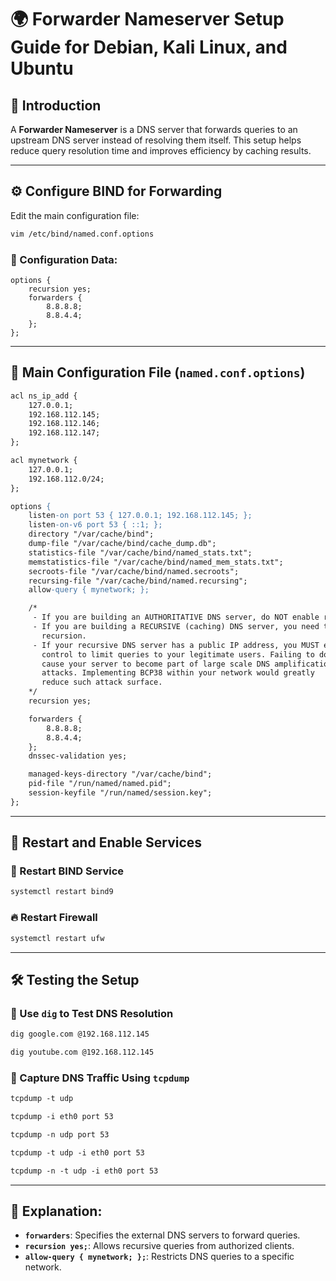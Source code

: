 
# **🌍 Forwarder Nameserver Setup Guide for Debian, Kali Linux, and Ubuntu**  

## **📌 Introduction**  
A **Forwarder Nameserver** is a DNS server that forwards queries to an upstream DNS server instead of resolving them itself. This setup helps reduce query resolution time and improves efficiency by caching results.  

---

## **⚙️ Configure BIND for Forwarding**  
Edit the main configuration file:  
```apache
vim /etc/bind/named.conf.options
```

### **🔧 Configuration Data:**  
```
options {
    recursion yes;
    forwarders {
        8.8.8.8;
        8.8.4.4;
    };
};
```

---

## **📜 Main Configuration File (`named.conf.options`)**  
```apache
acl ns_ip_add {
    127.0.0.1;
    192.168.112.145;
    192.168.112.146;
    192.168.112.147;
};

acl mynetwork {
    127.0.0.1;
    192.168.112.0/24;
};

options {
    listen-on port 53 { 127.0.0.1; 192.168.112.145; };
    listen-on-v6 port 53 { ::1; };
    directory "/var/cache/bind";
    dump-file "/var/cache/bind/cache_dump.db";
    statistics-file "/var/cache/bind/named_stats.txt";
    memstatistics-file "/var/cache/bind/named_mem_stats.txt";
    secroots-file "/var/cache/bind/named.secroots";
    recursing-file "/var/cache/bind/named.recursing";
    allow-query { mynetwork; };

    /*
     - If you are building an AUTHORITATIVE DNS server, do NOT enable recursion.
     - If you are building a RECURSIVE (caching) DNS server, you need to enable
       recursion.
     - If your recursive DNS server has a public IP address, you MUST enable access
       control to limit queries to your legitimate users. Failing to do so will
       cause your server to become part of large scale DNS amplification
       attacks. Implementing BCP38 within your network would greatly
       reduce such attack surface.
    */
    recursion yes;

    forwarders {
        8.8.8.8;
        8.8.4.4;
    };
    dnssec-validation yes;

    managed-keys-directory "/var/cache/bind";
    pid-file "/run/named/named.pid";
    session-keyfile "/run/named/session.key";
};
```

---

## **🔄 Restart and Enable Services**  
### **🚀 Restart BIND Service**  
```apache
systemctl restart bind9
```

### **🔥 Restart Firewall**  
```apache
systemctl restart ufw
```

---

## **🛠️ Testing the Setup**  
### **🔎 Use `dig` to Test DNS Resolution**  
```apache
dig google.com @192.168.112.145
```
```apache
dig youtube.com @192.168.112.145
```

### **📡 Capture DNS Traffic Using `tcpdump`**  
```apache
tcpdump -t udp
```
```apache
tcpdump -i eth0 port 53 
```
```apache
tcpdump -n udp port 53
```
```apache
tcpdump -t udp -i eth0 port 53 
```
```apache
tcpdump -n -t udp -i eth0 port 53
```

---

## **📖 Explanation:**  
- **`forwarders`**: Specifies the external DNS servers to forward queries.  
- **`recursion yes;`**: Allows recursive queries from authorized clients.  
- **`allow-query { mynetwork; };`**: Restricts DNS queries to a specific network.  
